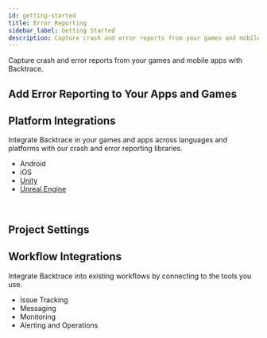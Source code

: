 ```yaml
---
id: getting-started
title: Error Reporting
sidebar_label: Getting Started
description: Capture crash and error reports from your games and mobile apps with Backtrace.
---
```

Capture crash and error reports from your games and mobile apps with Backtrace.

## Add Error Reporting to Your Apps and Games

<div className="box box1 card">
  <div className="container">
  <h2>Platform Integrations</h2>
  <p>Integrate Backtrace in your games and apps across languages and platforms with our crash and error reporting libraries.</p>
  <ul>
    <li>Android</li>
    <li>iOS</li>
    <li><a href="/error-reporting/platform-integrations/unity/setup">Unity</a></li>
    <li><a href="/error-reporting/platform-integrations/unreal/setup">Unreal Engine</a></li>
  </ul>
  </div>
</div>

<br />

## Project Settings

<div className="box box2 card">
  <div className="container">
  <h2>Workflow Integrations</h2>
  <p>Integrate Backtrace into existing workflows by connecting to the tools you use.</p>
  <ul>
    <li>Issue Tracking</li>
    <li>Messaging</li>
    <li>Monitoring</li>
    <li>Alerting and Operations</li>
  </ul>  
</div>
</div>
